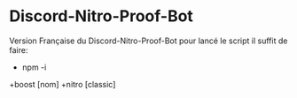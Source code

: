 # Discord-Nitro-Proof-Bot

Version Française du Discord-Nitro-Proof-Bot pour lancé le script il suffit de faire:
- npm -i

+boost [nom]
+nitro [classic]
